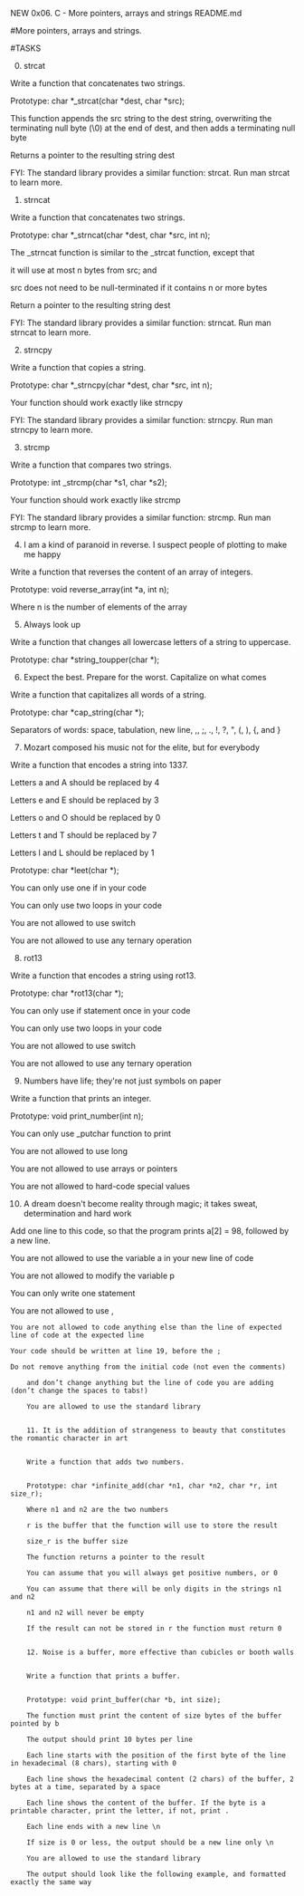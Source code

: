 NEW 0x06. C - More pointers, arrays and strings
README.md


#More pointers, arrays and strings.


#TASKS


0. strcat


Write a function that concatenates two strings.


Prototype: char *_strcat(char *dest, char *src);

This function appends the src string to the dest string, overwriting the terminating null byte (\0) at the end of dest, and then adds a terminating null byte

Returns a pointer to the resulting string dest

FYI: The standard library provides a similar function: strcat. Run man strcat to learn more.


1. strncat


Write a function that concatenates two strings.


Prototype: char *_strncat(char *dest, char *src, int n);

The _strncat function is similar to the _strcat function, except that

it will use at most n bytes from src; and

src does not need to be null-terminated if it contains n or more bytes

Return a pointer to the resulting string dest

FYI: The standard library provides a similar function: strncat. Run man strncat to learn more.


2. strncpy


Write a function that copies a string.


Prototype: char *_strncpy(char *dest, char *src, int n);

Your function should work exactly like strncpy

FYI: The standard library provides a similar function: strncpy. Run man strncpy to learn more.


3. strcmp


Write a function that compares two strings.


Prototype: int _strcmp(char *s1, char *s2);

Your function should work exactly like strcmp

FYI: The standard library provides a similar function: strcmp. Run man strcmp to learn more.


4. I am a kind of paranoid in reverse. I suspect people of plotting to make me happy


Write a function that reverses the content of an array of integers.


Prototype: void reverse_array(int *a, int n);

Where n is the number of elements of the array



5. Always look up


Write a function that changes all lowercase letters of a string to uppercase.


Prototype: char *string_toupper(char *);


6. Expect the best. Prepare for the worst. Capitalize on what comes


Write a function that capitalizes all words of a string.


Prototype: char *cap_string(char *);

Separators of words: space, tabulation, new line, ,, ;, ., !, ?, ", (, ), {, and }


7. Mozart composed his music not for the elite, but for everybody


Write a function that encodes a string into 1337.


Letters a and A should be replaced by 4

Letters e and E should be replaced by 3

Letters o and O should be replaced by 0

Letters t and T should be replaced by 7

Letters l and L should be replaced by 1

Prototype: char *leet(char *);

You can only use one if in your code

You can only use two loops in your code

You are not allowed to use switch

You are not allowed to use any ternary operation


8. rot13


Write a function that encodes a string using rot13.


Prototype: char *rot13(char *);

You can only use if statement once in your code

You can only use two loops in your code

You are not allowed to use switch

You are not allowed to use any ternary operation


9. Numbers have life; they're not just symbols on paper


Write a function that prints an integer.


Prototype: void print_number(int n);

You can only use _putchar function to print

You are not allowed to use long

You are not allowed to use arrays or pointers

You are not allowed to hard-code special values


10. A dream doesn't become reality through magic; it takes sweat, determination and hard work


Add one line to this code, so that the program prints a[2] = 98, followed by a new line.


You are not allowed to use the variable a in your new line of code

You are not allowed to modify the variable p

You can only write one statement

You are not allowed to use ,

    You are not allowed to code anything else than the line of expected line of code at the expected line

    Your code should be written at line 19, before the ;

    Do not remove anything from the initial code (not even the comments)

        and don’t change anything but the line of code you are adding (don’t change the spaces to tabs!)

        You are allowed to use the standard library


        11. It is the addition of strangeness to beauty that constitutes the romantic character in art


        Write a function that adds two numbers.


        Prototype: char *infinite_add(char *n1, char *n2, char *r, int size_r);

        Where n1 and n2 are the two numbers

        r is the buffer that the function will use to store the result

        size_r is the buffer size

        The function returns a pointer to the result

        You can assume that you will always get positive numbers, or 0

        You can assume that there will be only digits in the strings n1 and n2

        n1 and n2 will never be empty

        If the result can not be stored in r the function must return 0


        12. Noise is a buffer, more effective than cubicles or booth walls


        Write a function that prints a buffer.


        Prototype: void print_buffer(char *b, int size);

        The function must print the content of size bytes of the buffer pointed by b

        The output should print 10 bytes per line

        Each line starts with the position of the first byte of the line in hexadecimal (8 chars), starting with 0

        Each line shows the hexadecimal content (2 chars) of the buffer, 2 bytes at a time, separated by a space

        Each line shows the content of the buffer. If the byte is a printable character, print the letter, if not, print .

        Each line ends with a new line \n

        If size is 0 or less, the output should be a new line only \n

        You are allowed to use the standard library

        The output should look like the following example, and formatted exactly the same way
